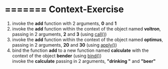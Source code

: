 =======
Context-Exercise
================

1. invoke the **add** function with 2 arguments, **0** and **1**
2. invoke the **add** function within the context of the object named **voltron**, passing in 2 arguments, **2** and **3** (using [call()](https://developer.mozilla.org/en-US/docs/Web/JavaScript/Reference/Global_Objects/Function/call))
3. invoke the **add** function within the context of the object named **optimus**, passing in 2 arguments, **20** and **30** (using [apply()](https://developer.mozilla.org/en-US/docs/Web/JavaScript/Reference/Global_Objects/Function/apply))
4. bind the function **add** to a new function named **calculate** with the context of the object **bender** (using [bind()](https://developer.mozilla.org/en-US/docs/Web/JavaScript/Reference/Global_Objects/Function/bind))  
   invoke the **calculate** passing in 2 arguments, **"drinking "** and **"beer"**
